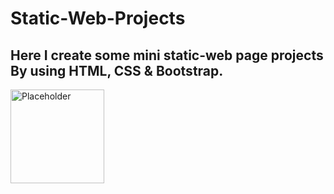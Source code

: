 # Static-Web-Projects
## Here I create some mini static-web page projects By using HTML, CSS & Bootstrap.
<img src="https://via.placeholder.com/150" alt="Placeholder" width="150" />
